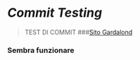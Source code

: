 # ***Commit Testing***	

>TEST DI COMMIT 
###[Sito Gardalond]('https://stivalestrappo.vooidd.repl.co')

### Sembra funzionare 
